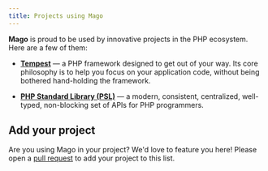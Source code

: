 ```yaml
---
title: Projects using Mago
---
```


**Mago** is proud to be used by innovative projects in the PHP ecosystem. Here are a few of them:

- **[Tempest](https://github.com/tempestphp/tempest-framework/)** — a PHP framework designed to get out of your way. Its core philosophy is to help you focus on your application code, without being bothered hand-holding the framework.

- **[PHP Standard Library (PSL)](https://github.com/azjezz/psl/)** — a modern, consistent, centralized, well-typed, non-blocking set of APIs for PHP programmers.

## Add your project

Are you using Mago in your project? We'd love to feature you here! Please open a [pull request](https://github.com/carthage-software/mago/pulls) to add your project to this list.
